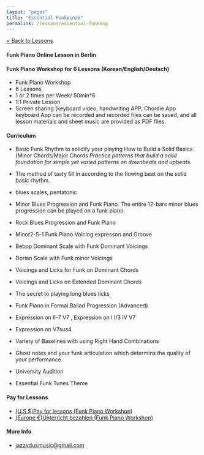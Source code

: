 ```yaml
---
layout: "pages"
title: "Essential Funkpinao"
permalink: /lessons/essential-funkeng
---
```

<a href="/lessons">< Back to Lessons</a>

#### Funk Piano Online Lesson in Berlin
#### Funk Piano Workshop for 6 Lessons (Korean/English/Deutsch)

- Funk Piano Workshop
- 6 Lessons
- 1 or 2 times per Week/ 50min*6
- 1:1 Private Lesson
- Screen sharing (keyboard video, handwriting APP, Chordie App keyboard App can be recorded and recorded files can be saved, and all lesson materials and sheet music are provided as PDF files.

#### Curriculum

- Basic Funk Rhythm to solidify your playing How to Build a Solid Basics (Minor Chords/Major Chords
*Practice patterns that build a solid foundation for simple yet varied patterns on downbeats and upbeats.*
- The method of tasty fill in according to the flowing beat on the solid basic rhythm.
- blues scales, pentatonic
- Minor Blues Progression and Funk Piano. The entire 12-bars minor blues progression can be played on a funk piano.
- Rock Blues Progression and Funk Piano 

- Minor2-5-1 Funk Piano Voicing expresson and Groove
- Bebop Dominant Scale with Funk Dominant Voicings
- Dorian Scale with Funk minor Voicings 
- Voicings and Licks for Funk on Dominant Chords

- Voicings and Licks on Extended Dominant Chords
- The secret to playing long blues licks
- Funk Piano in Formal Ballad Progression (Advanced)
- Expression on II-7 V7 , Expression on I I/3 IV V7
- Expression on V7sus4
- Variety of Baselines with using Right Hand Combinations
- Ghost notes and your funk articulation which determins the quality of your performance
- University Audition
- Essential Funk Tunes Theme

#### Pay for Lessons

- <a href="http://jazzydusmusic.gumroad.com/l/nnxst" target="_blank"> (U.S $)Pay for lessons (Funk Piano Workshop)</a>
- <a href="http://jazzydusmusic.gumroad.com/l/egqokm" target="_blank"> (Europe €)Unterricht bezahlen (Funk Piano Workshop)</a>
  
#### More Info
- jazzydusmusic@gmail.com 






